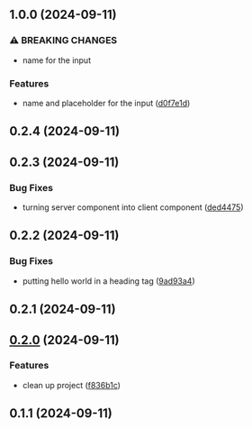 

## 1.0.0 (2024-09-11)


### ⚠ BREAKING CHANGES

* name for the input

### Features

* name and placeholder for the input ([d0f7e1d](https://github.com/angelomarquesdavinci/release-it-test/commit/d0f7e1d3b67b3a25264e4f7d05f3a70ad470b4ea))

## 0.2.4 (2024-09-11)

## 0.2.3 (2024-09-11)


### Bug Fixes

* turning server component into client component ([ded4475](https://github.com/angelomarquesdavinci/release-it-test/commit/ded44756ff93afca79f22f8c76c3f27bfe8262c2))

## 0.2.2 (2024-09-11)


### Bug Fixes

* putting hello world in a heading tag ([9ad93a4](https://github.com/angelomarquesdavinci/release-it-test/commit/9ad93a4657a02c45cbc405d2b8ffcfbcbff5f547))

## 0.2.1 (2024-09-11)

## [0.2.0](https://github.com/angelomarquesdavinci/release-it-test/compare/v0.1.1...v0.2.0) (2024-09-11)


### Features

* clean up project ([f836b1c](https://github.com/angelomarquesdavinci/release-it-test/commit/f836b1c7ce3158c8560d36e28e361d5d3daeecde))

## 0.1.1 (2024-09-11)
